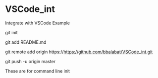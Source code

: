 # VSCode_int
Integrate with VSCode Example

git init

git add README.md

git remote add origin https://https://github.com/bbalabat/VSCode_int.git

git push -u origin master

These are for command line init 
